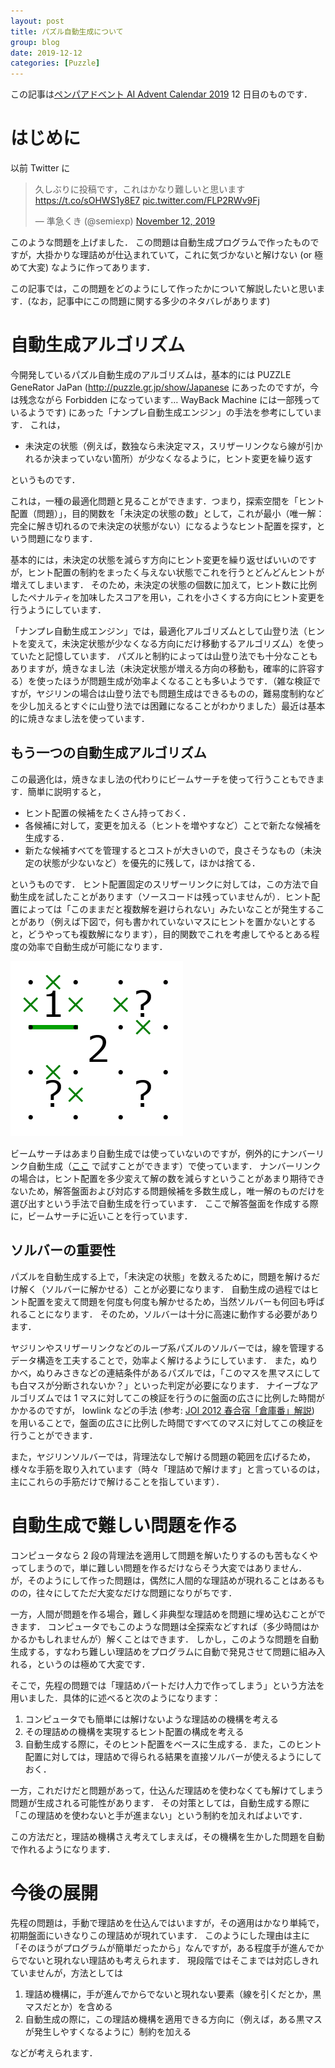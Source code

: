 ```yaml
---
layout: post
title: パズル自動生成について
group: blog
date: 2019-12-12
categories: [Puzzle]
---
```


この記事は[ペンパアドベント AI Advent Calendar 2019](https://adventar.org/calendars/4262) 12 日目のものです．

# はじめに

以前 Twitter に

<blockquote class="twitter-tweet"><p lang="ja" dir="ltr">久しぶりに投稿です，これはかなり難しいと思います<a href="https://t.co/sOHWS1y8E7">https://t.co/sOHWS1y8E7</a> <a href="https://t.co/FLP2RWv9Fj">pic.twitter.com/FLP2RWv9Fj</a></p>&mdash; 準急くき (@semiexp) <a href="https://twitter.com/semiexp/status/1194287224323395591?ref_src=twsrc%5Etfw">November 12, 2019</a></blockquote> <script async src="https://platform.twitter.com/widgets.js" charset="utf-8"></script> 

このような問題を上げました．
この問題は自動生成プログラムで作ったものですが，大掛かりな理詰めが仕込まれていて，これに気づかないと解けない (or 極めて大変) なように作ってあります．

この記事では，この問題をどのようにして作ったかについて解説したいと思います．(なお，記事中にこの問題に関する多少のネタバレがあります)

# 自動生成アルゴリズム

今開発しているパズル自動生成のアルゴリズムは，基本的には PUZZLE GeneRator JaPan (http://puzzle.gr.jp/show/Japanese にあったのですが，今は残念ながら Forbidden になっています… WayBack Machine には一部残っているようです) にあった「ナンプレ自動生成エンジン」の手法を参考にしています．
これは，

- 未決定の状態（例えば，数独なら未決定マス，スリザーリンクなら線が引かれるか決まっていない箇所）が少なくなるように，ヒント変更を繰り返す

というものです．

これは，一種の最適化問題と見ることができます．つまり，探索空間を「ヒント配置（問題）」，目的関数を「未決定の状態の数」として，これが最小（唯一解：完全に解き切れるので未決定の状態がない）になるようなヒント配置を探す，という問題になります．

基本的には，未決定の状態を減らす方向にヒント変更を繰り返せばいいのですが，ヒント配置の制約をまったく与えない状態でこれを行うとどんどんヒントが増えてしまいます．
そのため，未決定の状態の個数に加えて，ヒント数に比例したペナルティを加味したスコアを用い，これを小さくする方向にヒント変更を行うようにしています．

「ナンプレ自動生成エンジン」では，最適化アルゴリズムとして山登り法（ヒントを変えて，未決定状態が少なくなる方向にだけ移動するアルゴリズム）を使っていたと記憶しています．
パズルと制約によっては山登り法でも十分なこともありますが，焼きなまし法（未決定状態が増える方向の移動も，確率的に許容する）を使ったほうが問題生成が効率よくなることも多いようです．（雑な検証ですが，ヤジリンの場合は山登り法でも問題生成はできるものの，難易度制約などを少し加えるとすぐに山登り法では困難になることがわかりました）最近は基本的に焼きなまし法を使っています．

## もう一つの自動生成アルゴリズム

この最適化は，焼きなまし法の代わりにビームサーチを使って行うこともできます．簡単に説明すると，

- ヒント配置の候補をたくさん持っておく．
- 各候補に対して，変更を加える（ヒントを増やすなど）ことで新たな候補を生成する．
- 新たな候補すべてを管理するとコストが大きいので，良さそうなもの（未決定の状態が少ないなど）を優先的に残して，ほかは捨てる．

というものです．
ヒント配置固定のスリザーリンクに対しては，この方法で自動生成を試したことがあります（ソースコードは残っていませんが）．ヒント配置によっては「このままだと複数解を避けられない」みたいなことが発生することがあり（例えば下図で，何も書かれていないマスにヒントを置かないとすると，どうやっても複数解になります），目的関数でこれを考慮してやるとある程度の効率で自動生成が可能になります．

![](../img/2019-12-12-fig1.png)

ビームサーチはあまり自動生成では使っていないのですが，例外的にナンバーリンク自動生成（[ここ](https://semiexp.net/games/infinite_numberlink/index.html) で試すことができます）で使っています．
ナンバーリンクの場合は，ヒント配置を多少変えて解の数を減らすということがあまり期待できないため，解答盤面および対応する問題候補を多数生成し，唯一解のものだけを選び出すという手法で自動生成を行っています．
ここで解答盤面を作成する際に，ビームサーチに近いことを行っています．

## ソルバーの重要性

パズルを自動生成する上で，「未決定の状態」を数えるために，問題を解けるだけ解く（ソルバーに解かせる）ことが必要になります．
自動生成の過程ではヒント配置を変えて問題を何度も何度も解かせるため，当然ソルバーも何回も呼ばれることになります．
そのため，ソルバーは十分に高速に動作する必要があります．

ヤジリンやスリザーリンクなどのループ系パズルのソルバーでは，線を管理するデータ構造を工夫することで，効率よく解けるようにしています．
また，ぬりかべ，ぬりみさきなどの連結条件があるパズルでは，「このマスを黒マスにしても白マスが分断されないか？」といった判定が必要になります．
ナイーブなアルゴリズムでは 1 マスに対してこの検証を行うのに盤面の広さに比例した時間がかかるのですが，
lowlink などの手法 (参考: [JOI 2012 春合宿「倉庫番」解説](https://www.ioi-jp.org/camp/2012/2012-sp-tasks/2012-sp-day3-sokoban-slides.pdf)) を用いることで，盤面の広さに比例した時間ですべてのマスに対してこの検証を行うことができます．

また，ヤジリンソルバーでは，背理法なしで解ける問題の範囲を広げるため，様々な手筋を取り入れています（時々「理詰めで解けます」と言っているのは，主にこれらの手筋だけで解けることを指しています）．

# 自動生成で難しい問題を作る

コンピュータなら 2 段の背理法を適用して問題を解いたりするのも苦もなくやってしまうので，単に難しい問題を作るだけならそう大変ではありません．
が，そのようにして作った問題は，偶然に人間的な理詰めが現れることはあるものの，往々にしてただ大変なだけな問題になりがちです．

一方，人間が問題を作る場合，難しく非典型な理詰めを問題に埋め込むことができます．
コンピュータでもこのような問題は全探索などすれば（多少時間はかかるかもしれませんが）解くことはできます．
しかし，このような問題を自動生成する，すなわち難しい理詰めをプログラムに自動で発見させて問題に組み入れる，というのは極めて大変です．

そこで，先程の問題では「理詰めパートだけ人力で作ってしまう」という方法を用いました．具体的に述べると次のようになります：

1. コンピュータでも簡単には解けないような理詰めの機構を考える
2. その理詰めの機構を実現するヒント配置の構成を考える
3. 自動生成する際に，そのヒント配置をベースに生成する．また，このヒント配置に対しては，理詰めで得られる結果を直接ソルバーが使えるようにしておく．

一方，これだけだと問題があって，仕込んだ理詰めを使わなくても解けてしまう問題が生成される可能性があります．
その対策としては，自動生成する際に「この理詰めを使わないと手が進まない」という制約を加えればよいです．

この方法だと，理詰め機構さえ考えてしまえば，その機構を生かした問題を自動で作れるようになります．

# 今後の展開

先程の問題は，手動で理詰めを仕込んではいますが，その適用はかなり単純で，初期盤面にいきなりこの理詰めが現れています．
このようにした理由は主に「そのほうがプログラムが簡単だったから」なんですが，ある程度手が進んでからでないと現れない理詰めも考えられます．
現段階ではそこまでは対応しきれていませんが，方法としては

1. 理詰め機構に，手が進んでからでないと現れない要素（線を引くだとか，黒マスだとか）を含める
2. 自動生成の際に，この理詰め機構を適用できる方向に（例えば，ある黒マスが発生しやすくなるように）制約を加える

などが考えられます．
